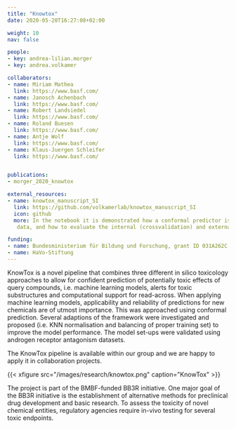 ```yaml
---
title: "Knowtox"
date: 2020-05-20T16:27:08+02:00

weight: 10
nav: false

people:
- key: andrea-lilian.morger
- key: andrea.volkamer

collaborators:
- name: Miriam Mathea
  link: https://www.basf.com/
- name: Janosch Achenbach
  link: https://www.basf.com/
- name: Robert Landsiedel
  link: https://www.basf.com/
- name: Roland Buesen
  link: https://www.basf.com/
- name: Antje Wolf
  link: https://www.basf.com/
- name: Klaus-Juergen Schleifer
  link: https://www.basf.com/


publications:
- morger_2020_knowtox

external_resources:
- name: knowtox_manuscript_SI
  link: https://github.com/volkamerlab/knowtox_manuscript_SI
  icon: github
  more: In the notebook it is demonstrated how a conformal predictor is built, applied to make predictions for external
   data, and how to evaluate the internal (crossvalidation) and external predictions.

funding:
- name: Bundesministerium für Bildung und Forschung, grant ID 031A262C
- name: HaVo-Stiftung
---
```


KnowTox is a novel pipeline that combines three different in silico toxicology approaches to allow for confident
prediction of potentially toxic effects of query compounds, i.e. machine learning models, alerts for toxic
substructures and computational support for read-across. When applying machine learning models, applicability
and reliability of predictions for new chemicals are of utmost importance. This was approached using conformal
prediction. Several adaptions of the framework were investigated and proposed (i.e. KNN normalisation and
balancing of proper training set) to improve the model performance. The model set-ups were validated using androgen
receptor antagonism datasets.

The KnowTox pipeline is available within our group and we are happy to apply it in collaboration projects.


{{< xfigure src="/images/research/knowtox.png" caption="KnowTox" >}}



The project is part of the BMBF-funded BB3R initiative. One major goal of the BB3R initiative is the establishment of
alternative methods for preclinical drug development and basic research. To assess the toxicity of novel chemical
entities, regulatory agencies require in-vivo testing for several toxic endpoints.
